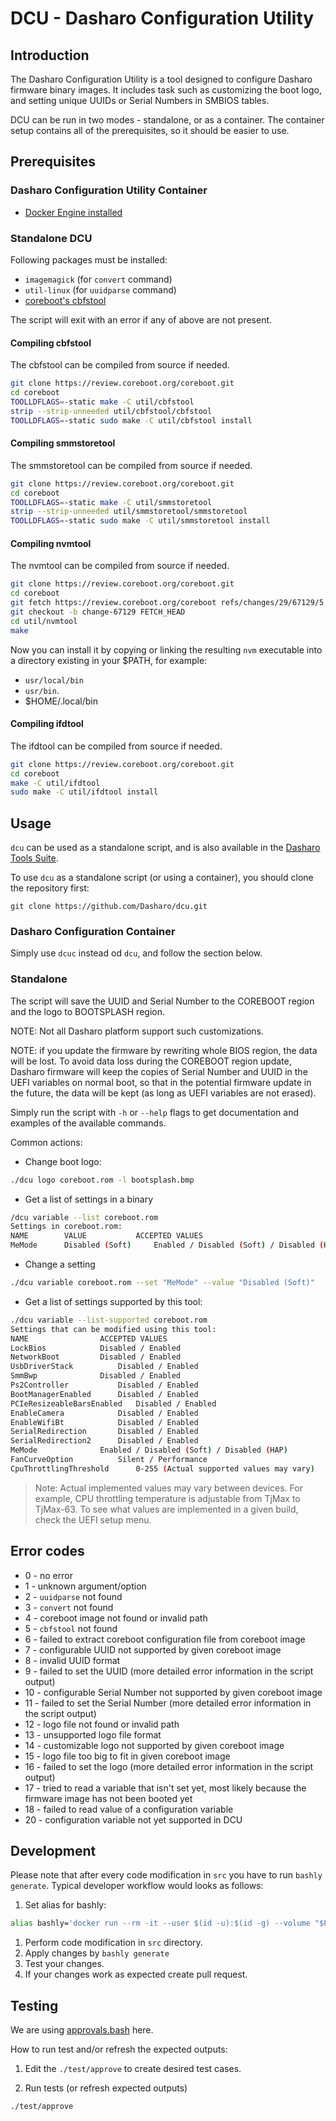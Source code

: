 # DCU - Dasharo Configuration Utility

## Introduction

The Dasharo Configuration Utility is a tool designed to configure Dasharo firmware
binary images. It includes task such as customizing the boot logo, and setting
unique UUIDs or Serial Numbers in SMBIOS tables.

DCU can be run in two modes - standalone, or as a container. The container setup
contains all of the prerequisites, so it should be easier to use.

## Prerequisites

### Dasharo Configuration Utility Container

* [Docker Engine installed](https://docs.docker.com/engine/install/)

### Standalone DCU

Following packages must be installed:

* `imagemagick` (for `convert` command)
* `util-linux` (for `uuidparse` command)
* [coreboot's cbfstool](https://github.com/coreboot/coreboot/tree/master/util/cbfstool)

The script will exit with an error if any of above are not present.

#### Compiling cbfstool

The cbfstool can be compiled from source if needed.

```bash
git clone https://review.coreboot.org/coreboot.git
cd coreboot
TOOLLDFLAGS=-static make -C util/cbfstool
strip --strip-unneeded util/cbfstool/cbfstool
TOOLLDFLAGS=-static sudo make -C util/cbfstool install
```

#### Compiling smmstoretool

The smmstoretool can be compiled from source if needed.

```bash
git clone https://review.coreboot.org/coreboot.git
cd coreboot
TOOLLDFLAGS=-static make -C util/smmstoretool
strip --strip-unneeded util/smmstoretool/smmstoretool
TOOLLDFLAGS=-static sudo make -C util/smmstoretool install
```

#### Compiling nvmtool

The nvmtool can be compiled from source if needed.

```bash
git clone https://review.coreboot.org/coreboot.git
cd coreboot
git fetch https://review.coreboot.org/coreboot refs/changes/29/67129/5
git checkout -b change-67129 FETCH_HEAD
cd util/nvmtool
make
```

Now you can install it by copying or linking the resulting `nvm`
executable into a directory existing in your $PATH, for example:
* `usr/local/bin`
* `usr/bin`.
* $HOME/.local/bin

#### Compiling ifdtool

The ifdtool can be compiled from source if needed.

```bash
git clone https://review.coreboot.org/coreboot.git
cd coreboot
make -C util/ifdtool
sudo make -C util/ifdtool install
```

## Usage

`dcu` can be used as a standalone script, and is also available in the
[Dasharo Tools Suite](https://docs.dasharo.com/dasharo-tools-suite/overview/).

To use `dcu` as a standalone script (or using a container), you should clone
the repository first:

```shell
git clone https://github.com/Dasharo/dcu.git
```

### Dasharo Configuration Container

Simply use `dcuc` instead od `dcu`, and follow the section below.

### Standalone

The script will save the UUID and Serial Number to the COREBOOT region and the
logo to BOOTSPLASH region.

NOTE: Not all Dasharo platform support such customizations.

NOTE: if you update the firmware by rewriting whole BIOS region, the data will
be lost. To avoid data loss during the COREBOOT region update, Dasharo
firmware will keep the copies of Serial Number and UUID in the UEFI variables
on normal boot, so that in the potential firmware update in the future, the
data will be kept (as long as UEFI variables are not erased).

Simply run the script with `-h` or `--help` flags to get documentation and examples
of the available commands.

Common actions:

* Change boot logo:

```bash
./dcu logo coreboot.rom -l bootsplash.bmp
```

* Get a list of settings in a binary

```bash
/dcu variable --list coreboot.rom
Settings in coreboot.rom:
NAME		VALUE			ACCEPTED VALUES
MeMode		Disabled (Soft)		Enabled / Disabled (Soft) / Disabled (HAP)
```

* Change a setting

```bash
./dcu variable coreboot.rom --set "MeMode" --value "Disabled (Soft)"
```

* Get a list of settings supported by this tool:

```bash
./dcu variable --list-supported coreboot.rom
Settings that can be modified using this tool:
NAME				ACCEPTED VALUES
LockBios			Disabled / Enabled
NetworkBoot			Disabled / Enabled
UsbDriverStack			Disabled / Enabled
SmmBwp				Disabled / Enabled
Ps2Controller			Disabled / Enabled
BootManagerEnabled		Disabled / Enabled
PCIeResizeableBarsEnabled	Disabled / Enabled
EnableCamera			Disabled / Enabled
EnableWifiBt			Disabled / Enabled
SerialRedirection		Disabled / Enabled
SerialRedirection2		Disabled / Enabled
MeMode				Enabled / Disabled (Soft) / Disabled (HAP)
FanCurveOption			Silent / Performance
CpuThrottlingThreshold		0-255 (Actual supported values may vary)
```

> Note: Actual implemented values may vary between devices. For example, CPU
> throttling temperature is adjustable from TjMax to TjMax-63. To see what
> values are implemented in a given build, check the UEFI setup menu.

## Error codes

* 0 - no error
* 1 - unknown argument/option
* 2 - `uuidparse` not found
* 3 - `convert` not found
* 4 - coreboot image not found or invalid path
* 5 - `cbfstool` not found
* 6 - failed to extract coreboot configuration file from coreboot image
* 7 - configurable UUID not supported by given coreboot image
* 8 - invalid UUID format
* 9 - failed to set the UUID (more detailed error information in the script
      output)
* 10 - configurable Serial Number not supported by given coreboot image
* 11 - failed to set the Serial Number (more detailed error information in the
       script output)
* 12 - logo file not found or invalid path
* 13 - unsupported logo file format
* 14 - customizable logo not supported by given coreboot image
* 15 - logo file too big to fit in given coreboot image
* 16 - failed to set the logo (more detailed error information in the script
       output)
* 17 - tried to read a variable that isn't set yet, most likely because the
       firmware image has not been booted yet
* 18 - failed to read value of a configuration variable
* 20 - configuration variable not yet supported in DCU

## Development

Please note that after every code modification in `src` you have to run `bashly
generate`. Typical developer workflow would looks as follows:

1. Set alias for bashly:

  ```bash
  alias bashly='docker run --rm -it --user $(id -u):$(id -g) --volume "$PWD:/app" dannyben/bashly'
  ```

1. Perform code modification in `src` directory.
1. Apply changes by `bashly generate`
1. Test your changes.
1. If your changes work as expected create pull request.

## Testing

We are using
[approvals.bash](https://github.com/dannyben/approvals.bash#readme) here.

How to run test and/or refresh the expected outputs:

1. Edit the `./test/approve` to create desired test cases.

1. Run tests (or refresh expected outputs)

  ```bash
  ./test/approve
  ```
